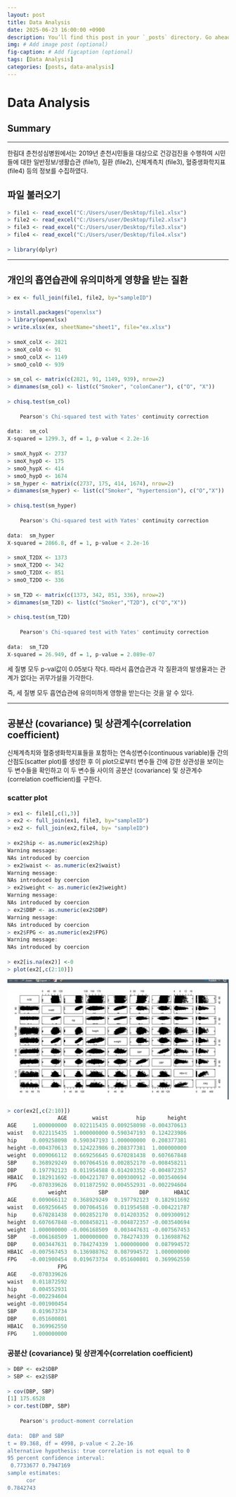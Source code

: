 ```yaml
---
layout: post
title: Data Analysis
date: 2025-06-23 16:00:00 +0900
description: You’ll find this post in your `_posts` directory. Go ahead and edit it and re-build the site to see your changes. # Add post description (optional)
img: # Add image post (optional)
fig-caption: # Add figcaption (optional)
tags: [Data Analysis]
categories: [posts, data-analysis]
---
```

# Data Analysis

## Summary


---

한림대 춘천성심병원에서는 2019년 춘천시민들을 대상으로 건강검진을 수행하여 시민들에 대한 일반정보/생활습관 (file1), 질환 (file2), 신체계측치 (file3), 혈중생화학지표 (file4) 등의 정보를 수집하였다.

## 파일 불러오기

```r
> file1 <- read_excel("C:/Users/user/Desktop/file1.xlsx")
> file2 <- read_excel("C:/Users/user/Desktop/file2.xlsx")
> file3 <- read_excel("C:/Users/user/Desktop/file3.xlsx")
> file4 <- read_excel("C:/Users/user/Desktop/file4.xlsx")

> library(dplyr)
```

---

## 개인의 흡연습관에 유의미하게 영향을 받는 질환

```r
> ex <- full_join(file1, file2, by="sampleID")

> install.packages("openxlsx")
> library(openxlsx)
> write.xlsx(ex, sheetName="sheet1", file="ex.xlsx")

> smoX_colX <- 2821
> smoX_colO <- 91
> smoO_colX <- 1149
> smoO_colO <- 939

> sm_col <- matrix(c(2821, 91, 1149, 939), nrow=2)
> dimnames(sm_col) <- list(c("Smoker", "colonCaner"), c("O", "X"))

> chisq.test(sm_col)

	Pearson's Chi-squared test with Yates' continuity correction

data:  sm_col
X-squared = 1299.3, df = 1, p-value < 2.2e-16

> smoX_hypX <- 2737
> smoX_hypO <- 175
> smoO_hypX <- 414
> smoO_hypO <- 1674
> sm_hyper <- matrix(c(2737, 175, 414, 1674), nrow=2)
> dimnames(sm_hyper) <- list(c("Smoker", "hypertension"), c("O","X"))

> chisq.test(sm_hyper)

	Pearson's Chi-squared test with Yates' continuity correction

data:  sm_hyper
X-squared = 2866.8, df = 1, p-value < 2.2e-16

> smoX_T2DX <- 1373
> smoX_T2DO <- 342
> smoO_T2DX <- 851
> smoO_T2DO <- 336

> sm_T2D <- matrix(c(1373, 342, 851, 336), nrow=2)
> dimnames(sm_T2D) <- list(c("Smoker","T2D"), c("O","X"))

> chisq.test(sm_T2D)

	Pearson's Chi-squared test with Yates' continuity correction

data:  sm_T2D
X-squared = 26.949, df = 1, p-value = 2.089e-07
```

세 질병 모두 p-val값이 0.05보다 작다. 따라서  흡연습관과 각 질환과의 발생율과는 관계가 없다는 귀무가설을 기각한다.

즉, 세 질병 모두 흡연습관에 유의미하게 영향을 받는다는 것을 알 수 있다.

---

## 공분산 (covariance) 및 상관계수(correlation coefficient)

신체계측치와 혈중생화학지표들을 포함하는 연속성변수(continuous variable)들 간의 산점도(scatter plot)를 생성한 후 이 plot으로부터 변수들 간에 강한 상관성을 보이는 두 변수들을 확인하고 이 두 변수들 사이의 공분산 (covariance) 및 상관계수(correlation coefficient)를 구한다.

### scatter plot

```r
> ex1 <- file1[,c(1,3)]
> ex2 <- full_join(ex1, file3, by="sampleID")
> ex2 <- full_join(ex2,file4, by= "sampleID")

> ex2$hip <- as.numeric(ex2$hip)
Warning message:
NAs introduced by coercion 
> ex2$waist <- as.numeric(ex2$waist)
Warning message:
NAs introduced by coercion 
> ex2$weight <- as.numeric(ex2$weight)
Warning message:
NAs introduced by coercion 
> ex2$DBP <- as.numeric(ex2$DBP)
Warning message:
NAs introduced by coercion 
> ex2$FPG <- as.numeric(ex2$FPG)
Warning message:
NAs introduced by coercion 

> ex2[is.na(ex2)] <-0
> plot(ex2[,c(2:10)])
```

![Untitled](/assets/img/posts/bio-informatics/data-analysis/Untitled.png)

```r
> cor(ex2[,c(2:10)])
                AGE        waist         hip       height
AGE     1.000000000  0.022115435 0.009258098 -0.004370613
waist   0.022115435  1.000000000 0.590347193  0.124223986
hip     0.009258098  0.590347193 1.000000000  0.208377381
height -0.004370613  0.124223986 0.208377381  1.000000000
weight  0.009066112  0.669256645 0.670281438  0.607667848
SBP     0.368929249  0.007064516 0.002852170 -0.008458211
DBP     0.197792123  0.011954588 0.014203352 -0.004872357
HBA1C   0.182911692 -0.004221787 0.009300912 -0.003540694
FPG    -0.070339626  0.011872592 0.004552931 -0.002294604
             weight          SBP          DBP        HBA1C
AGE     0.009066112  0.368929249  0.197792123  0.182911692
waist   0.669256645  0.007064516  0.011954588 -0.004221787
hip     0.670281438  0.002852170  0.014203352  0.009300912
height  0.607667848 -0.008458211 -0.004872357 -0.003540694
weight  1.000000000 -0.006168509  0.003447631 -0.007567453
SBP    -0.006168509  1.000000000  0.784274339  0.136988762
DBP     0.003447631  0.784274339  1.000000000  0.087994572
HBA1C  -0.007567453  0.136988762  0.087994572  1.000000000
FPG    -0.001900454  0.019673734  0.051600801  0.369962550
                FPG
AGE    -0.070339626
waist   0.011872592
hip     0.004552931
height -0.002294604
weight -0.001900454
SBP     0.019673734
DBP     0.051600801
HBA1C   0.369962550
FPG     1.000000000
```

### 공분산 (covariance) 및 상관계수(correlation coefficient)

```r
> DBP <- ex2$DBP
> SBP <- ex2$SBP

> cov(DBP, SBP)
[1] 175.6528
> cor.test(DBP, SBP)

	Pearson's product-moment correlation

data:  DBP and SBP
t = 89.368, df = 4998, p-value < 2.2e-16
alternative hypothesis: true correlation is not equal to 0
95 percent confidence interval:
 0.7733677 0.7947169
sample estimates:
      cor 
0.7842743 
```